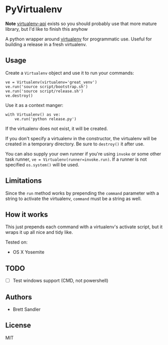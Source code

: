 PyVirtualenv
======

**Note** [virtualenv-api][api_link] exists so you should probably use that
more mature library, but I'd like to finish this anyhow

A python wrapper around [virtualenv][virtualenv_link] for programmatic use.
Useful for building a release in a fresh virtualenv.

[api_link]: https://github.com/sjkingo/virtualenv-api
[virtualenv_link]: https://virtualenv.pypa.io/en/latest/index.html

## Usage

Create a `Virtualenv` object and use it to run your commands:

```
ve = Virtualenv(virtualenv='great_venv')
ve.run('source script/bootstrap.sh')
ve.run('source script/release.sh')
ve.destroy()
```

Use it as a context manger:

```
with Virtualenv() as ve:
    ve.run('python release.py')
```

If the virtualenv does not exist, it will be created.

If you don't specify a virtualenv in the constructor, the virtualenv will be
created in a temporary directory.  Be sure to `destroy()` it after use.

You can also supply your own runner if you're using `invoke` or some other
task runner, `ve = Virtualenv(runner=invoke.run)`.  If a runner is not
specified `os.system()` will be used.

## Limitations

Since the `run` method works by prepending the `command` parameter with a string
to activate the virtualenv, `command` must be a string as well.

## How it works

This just prepends each command with a virtualenv's activate script, but it
wraps it up all nice and tidy like.

Tested on:
- OS X Yosemite

## TODO

- [ ] Test windows support (CMD, not powershell)

## Authors

* Brett Sandler

## License

MIT
